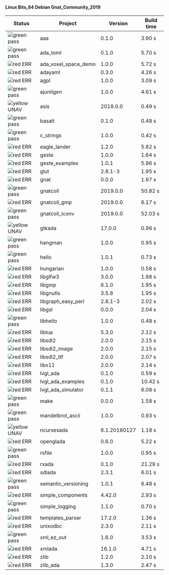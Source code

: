 #### Linux Bits_64 Debian Gnat_Community_2019

| Status | Project | Version | Build time |
| --- | --- | --- | --- |
|![green](https://placehold.it/8/00aa00/000000?text=+) pass | aaa | 0.1.0 |  3.90 s |
|![green](https://placehold.it/8/00aa00/000000?text=+) pass | ada_toml | 0.1.0 |  5.70 s |
|![red](https://placehold.it/8/ff0000/000000?text=+) ERR  | ada_voxel_space_demo | 1.0.0 |  5.72 s |
|![red](https://placehold.it/8/ff0000/000000?text=+) ERR  | adayaml | 0.3.0 |  4.26 s |
|![red](https://placehold.it/8/ff0000/000000?text=+) ERR  | agpl | 1.0.0 |  3.09 s |
|![green](https://placehold.it/8/00aa00/000000?text=+) pass | ajunitgen | 1.0.0 |  4.61 s |
|![yellow](https://placehold.it/8/ffbb00/000000?text=+) UNAV | asis | 2018.0.0 |  0.49 s |
|![green](https://placehold.it/8/00aa00/000000?text=+) pass | basalt | 0.1.0 |  0.48 s |
|![green](https://placehold.it/8/00aa00/000000?text=+) pass | c_strings | 1.0.0 |  0.42 s |
|![red](https://placehold.it/8/ff0000/000000?text=+) ERR  | eagle_lander | 1.2.0 |  5.82 s |
|![red](https://placehold.it/8/ff0000/000000?text=+) ERR  | geste | 1.0.0 |  1.64 s |
|![red](https://placehold.it/8/ff0000/000000?text=+) ERR  | geste_examples | 1.0.1 |  5.96 s |
|![red](https://placehold.it/8/ff0000/000000?text=+) ERR  | glut | 2.8.1-3 |  1.95 s |
|![red](https://placehold.it/8/ff0000/000000?text=+) ERR  | gnat | 0.0.0 |  1.97 s |
|![green](https://placehold.it/8/00aa00/000000?text=+) pass | gnatcoll | 2019.0.0 |  50.82 s |
|![red](https://placehold.it/8/ff0000/000000?text=+) ERR  | gnatcoll_gmp | 2019.0.0 |  6.17 s |
|![green](https://placehold.it/8/00aa00/000000?text=+) pass | gnatcoll_iconv | 2019.0.0 |  52.03 s |
|![yellow](https://placehold.it/8/ffbb00/000000?text=+) UNAV | gtkada | 17.0.0 |  0.96 s |
|![green](https://placehold.it/8/00aa00/000000?text=+) pass | hangman | 1.0.0 |  0.95 s |
|![green](https://placehold.it/8/00aa00/000000?text=+) pass | hello | 1.0.1 |  0.73 s |
|![red](https://placehold.it/8/ff0000/000000?text=+) ERR  | hungarian | 1.0.0 |  0.58 s |
|![red](https://placehold.it/8/ff0000/000000?text=+) ERR  | libglfw3 | 3.0.0 |  1.98 s |
|![red](https://placehold.it/8/ff0000/000000?text=+) ERR  | libgmp | 6.1.0 |  1.95 s |
|![red](https://placehold.it/8/ff0000/000000?text=+) ERR  | libgnutls | 3.5.8 |  1.95 s |
|![red](https://placehold.it/8/ff0000/000000?text=+) ERR  | libgraph_easy_perl | 2.8.1-3 |  2.02 s |
|![red](https://placehold.it/8/ff0000/000000?text=+) ERR  | libgsl | 0.0.0 |  2.04 s |
|![green](https://placehold.it/8/00aa00/000000?text=+) pass | libhello | 1.0.0 |  0.48 s |
|![red](https://placehold.it/8/ff0000/000000?text=+) ERR  | liblua | 5.3.0 |  2.12 s |
|![red](https://placehold.it/8/ff0000/000000?text=+) ERR  | libsdl2 | 2.0.0 |  2.15 s |
|![red](https://placehold.it/8/ff0000/000000?text=+) ERR  | libsdl2_image | 2.0.0 |  2.15 s |
|![red](https://placehold.it/8/ff0000/000000?text=+) ERR  | libsdl2_ttf | 2.0.0 |  2.07 s |
|![red](https://placehold.it/8/ff0000/000000?text=+) ERR  | libx11 | 2.0.0 |  2.14 s |
|![red](https://placehold.it/8/ff0000/000000?text=+) ERR  | lvgl_ada | 0.1.0 |  0.59 s |
|![red](https://placehold.it/8/ff0000/000000?text=+) ERR  | lvgl_ada_examples | 0.1.0 |  10.42 s |
|![red](https://placehold.it/8/ff0000/000000?text=+) ERR  | lvgl_ada_simulator | 0.1.1 |  6.08 s |
|![green](https://placehold.it/8/00aa00/000000?text=+) pass | make | 0.0.0 |  1.58 s |
|![green](https://placehold.it/8/00aa00/000000?text=+) pass | mandelbrot_ascii | 1.0.0 |  0.93 s |
|![yellow](https://placehold.it/8/ffbb00/000000?text=+) UNAV | ncursesada | 6.1.20180127 |  1.18 s |
|![red](https://placehold.it/8/ff0000/000000?text=+) ERR  | openglada | 0.6.0 |  5.22 s |
|![green](https://placehold.it/8/00aa00/000000?text=+) pass | rsfile | 1.0.0 |  0.95 s |
|![red](https://placehold.it/8/ff0000/000000?text=+) ERR  | rxada | 0.1.0 |  21.29 s |
|![red](https://placehold.it/8/ff0000/000000?text=+) ERR  | sdlada | 2.3.1 |  6.01 s |
|![green](https://placehold.it/8/00aa00/000000?text=+) pass | semantic_versioning | 1.0.1 |  6.48 s |
|![red](https://placehold.it/8/ff0000/000000?text=+) ERR  | simple_components | 4.42.0 |  2.93 s |
|![green](https://placehold.it/8/00aa00/000000?text=+) pass | simple_logging | 1.1.0 |  0.70 s |
|![red](https://placehold.it/8/ff0000/000000?text=+) ERR  | templates_parser | 17.2.0 |  1.36 s |
|![red](https://placehold.it/8/ff0000/000000?text=+) ERR  | unixodbc | 2.3.0 |  2.11 s |
|![green](https://placehold.it/8/00aa00/000000?text=+) pass | xml_ez_out | 1.6.0 |  3.53 s |
|![red](https://placehold.it/8/ff0000/000000?text=+) ERR  | xmlada | 16.1.0 |  4.71 s |
|![red](https://placehold.it/8/ff0000/000000?text=+) ERR  | zlib | 1.2.0 |  2.10 s |
|![red](https://placehold.it/8/ff0000/000000?text=+) ERR  | zlib_ada | 1.3.0 |  2.47 s |
